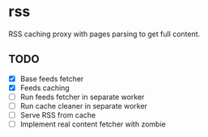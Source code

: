 # rss

RSS caching proxy with pages parsing to get full content.

## TODO

- [x] Base feeds fetcher
- [x] Feeds caching
- [ ] Run feeds fetcher in separate worker
- [ ] Run cache cleaner in separate worker
- [ ] Serve RSS from cache
- [ ] Implement real content fetcher with zombie

